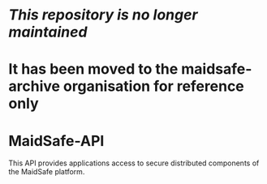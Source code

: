 # ***This repository is no longer maintained***
# It has been moved to the maidsafe-archive organisation for reference only
#
#
#
#

MaidSafe-API
============

This API provides applications access to secure distributed components of the MaidSafe platform.
